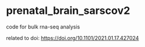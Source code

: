 # prenatal_brain_sarscov2
code for bulk rna-seq analysis

related to doi: https://doi.org/10.1101/2021.01.17.427024
